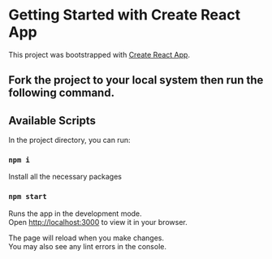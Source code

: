 # Getting Started with Create React App

This project was bootstrapped with [Create React App](https://github.com/facebook/create-react-app).

## Fork the project to your local system then run the following command.

## Available Scripts

In the project directory, you can run:

### `npm i`

Install all the necessary packages

### `npm start`

Runs the app in the development mode.\
Open [http://localhost:3000](http://localhost:3000) to view it in your browser.

The page will reload when you make changes.\
You may also see any lint errors in the console.

